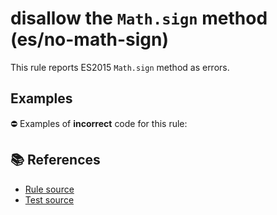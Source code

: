 # disallow the `Math.sign` method (es/no-math-sign)

This rule reports ES2015 `Math.sign` method as errors.

## Examples

⛔ Examples of **incorrect** code for this rule:

<eslint-playground type="bad" code="/*eslint es/no-math-sign: error */
const n = Math.sign(value)
" />

## 📚 References

- [Rule source](https://github.com/mysticatea/eslint-plugin-es/blob/v3.0.1/lib/rules/no-math-sign.js)
- [Test source](https://github.com/mysticatea/eslint-plugin-es/blob/v3.0.1/tests/lib/rules/no-math-sign.js)
